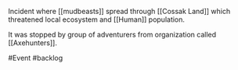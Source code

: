 Incident where [[mudbeasts]] spread through [[Cossak Land]] which threatened local ecosystem and [[Human]] population.

It was stopped by group of adventurers from organization called [[Axehunters]].

#Event #backlog 